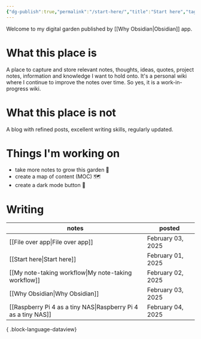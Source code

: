 ```yaml
---
{"dg-publish":true,"permalink":"/start-here/","title":"Start here","tags":["gardenEntry"],"noteIcon":"1","created":"2025-02-03T18:27:02.257+11:00","updated":"2025-02-04T00:17:50.858+11:00"}
---
```


Welcome to my digital garden published by [[Why Obsidian\|Obsidian]] app. 
# What this place is
A place to capture and store relevant notes, thoughts, ideas, quotes, project notes, information and knowledge I want to hold onto. 
It's a personal wiki where I continue to improve the notes over time. So yes, it is a work-in-progress wiki. 
# What this place is not
A blog with refined posts, excellent writing skills, regularly updated.
# Things I'm working on
- take more notes to grow this garden 🌳
- create a map of content (MOC) 🗺️
- create a dark mode button  🦉

# Writing 
| notes                                                             | posted            |
| ----------------------------------------------------------------- | ----------------- |
| [[File over app\|File over app]]                               | February 03, 2025 |
| [[Start here\|Start here]]                                     | February 01, 2025 |
| [[My note-taking workflow\|My note-taking workflow]]           | February 02, 2025 |
| [[Why Obsidian\|Why Obsidian]]                                 | February 03, 2025 |
| [[Raspberry Pi 4 as a tiny NAS\|Raspberry Pi 4 as a tiny NAS]] | February 04, 2025 |

{ .block-language-dataview}


